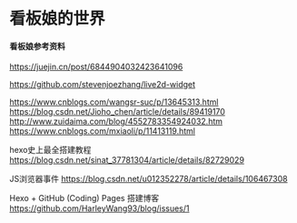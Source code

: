 # 看板娘的世界

#### 看板娘参考资料
https://juejin.cn/post/6844904032423641096

https://github.com/stevenjoezhang/live2d-widget

https://www.cnblogs.com/wangsr-suc/p/13645313.html
https://blog.csdn.net/Jioho_chen/article/details/89419170
http://www.zuidaima.com/blog/4552783354924032.htm
https://www.cnblogs.com/mxiaoli/p/11413119.html

hexo史上最全搭建教程
https://blog.csdn.net/sinat_37781304/article/details/82729029

JS浏览器事件
https://blog.csdn.net/u012352278/article/details/106467308

Hexo + GitHub (Coding) Pages 搭建博客
https://github.com/HarleyWang93/blog/issues/1